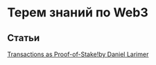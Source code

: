 # Терем знаний по Web3

## Статьи
[Transactions as Proof-of-Stake!by Daniel Larimer](articles/TransactionsAsProofOfStake10.pdf)